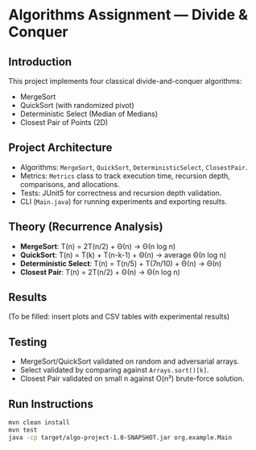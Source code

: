 # Algorithms Assignment — Divide & Conquer

## Introduction
This project implements four classical divide-and-conquer algorithms:
- MergeSort
- QuickSort (with randomized pivot)
- Deterministic Select (Median of Medians)
- Closest Pair of Points (2D)

## Project Architecture
- Algorithms: `MergeSort`, `QuickSort`, `DeterministicSelect`, `ClosestPair`.
- Metrics: `Metrics` class to track execution time, recursion depth, comparisons, and allocations.
- Tests: JUnit5 for correctness and recursion depth validation.
- CLI (`Main.java`) for running experiments and exporting results.

## Theory (Recurrence Analysis)
- **MergeSort**: T(n) = 2T(n/2) + Θ(n) → Θ(n log n)
- **QuickSort**: T(n) = T(k) + T(n-k-1) + Θ(n) → average Θ(n log n)
- **Deterministic Select**: T(n) = T(n/5) + T(7n/10) + Θ(n) → Θ(n)
- **Closest Pair**: T(n) = 2T(n/2) + Θ(n) → Θ(n log n)

## Results
(To be filled: insert plots and CSV tables with experimental results)

## Testing
- MergeSort/QuickSort validated on random and adversarial arrays.
- Select validated by comparing against `Arrays.sort()[k]`.
- Closest Pair validated on small n against O(n²) brute-force solution.

## Run Instructions
```bash
mvn clean install
mvn test
java -cp target/algo-project-1.0-SNAPSHOT.jar org.example.Main

